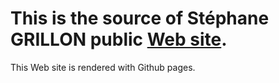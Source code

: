 This is the source of Stéphane GRILLON public [Web site](http://sgrillon14.github.io/).
=======

This Web site is rendered with Github pages.
